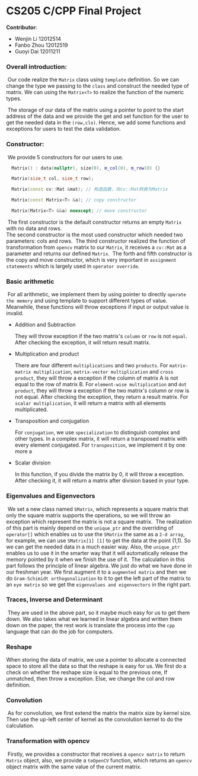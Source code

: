 # CS205 C/CPP Final Project

**Contributor**:

- Wenjin Li 12012514
- Fanbo Zhou 12012519
- Guoyi Dai 12011211

### Overall introduction:

​	Our code realize the `Matrix` class using `template` definition. So we can change the type we passing to the `class` and construct the needed type of matrix. We can using the `Matrix<T>` to realize the function of the numeric types. 

​	The storage of our data of the matrix using a pointer to point to the start address of the data and we provide the get and set function for the user to get the needed data in the `(row,clo)`. Hence, we add some functions and exceptions for users to test the data validation.

### Constructor:

​	We provide 5 constructors for our users to use.

```cpp
  Matrix() : data(nullptr), size(0), m_col(0), m_row(0) {}

  Matrix(size_t col, size_t row);

  Matrix(const cv::Mat &mat); // 构造函数，将cv::Mat转换为Matrix

  Matrix(const Matrix<T> &a); // copy constructor

  Matrix(Matrix<T> &&a) noexcept; // move constructor
```

​	The first constructor is the default constructor returns an empty `Matrix` with no data and rows.	
​	The second constructor is the most used constructor which needed two parameters: cols and rows. 
​	The third constructor realized the function of transformation from `opencv` matrix to our `Matrix`, it receives a `cv::Mat` as a parameter and returns our defined `Matrix`.
​	The forth and fifth constructor is the copy and move constructor, which is very important in `assignment statements` which is largely used in `operator override`.

### Basic arithmetic

​	For all arithmetic, we implement them by using pointer to directly `operate the memory` and using template to support different types of value. Meanwhile, these functions will throw exceptions if input or output value is invalid.

- Addition and Subtraction

  They will throw exception if the two matrix's `column` or `row` is not `equal`. After checking the exception, it will return result matrix.

- Multiplication and product

  There are four different `multiplications` and two `products`. For `matrix-matrix multiplication`, `matrix-vector multiplication` and  `cross product`, they will throw a exception if the column of matrix A is not equal to the row of matrix B. For `element-wise multiplication` and `dot product`, they will throw a exception if the two matrix's column or row is not equal. After checking the exception, they return a result matrix. For `scalar multiplication`, it will return a matrix with all elements multiplicated.

- Transposition and conjugation

  For `conjugation`, we use `specialization` to distinguish complex and other types. In a complex matrix, it will return a transposed matrix with every element conjugated. For `transposition`, we implement it by one more a 

- Scalar division

  In this function, if you divide the matrix by 0, it will throw a exception. After checking it, it will return a matrix after division based in your type.

### Eigenvalues and Eigenvectors

​	We set a new class named `SMatrix`, which represents a square matrix that only the square matrix supports the operations, so we will throw an exception which represent the matrix is not a square matrix.
​	The realization of this part is mainly depend on the `unique_ptr` and the overriding of `operator[]` which enables us to use the `SMatrix` the same as a `2-d array`, for example, we can use `SMatrix[1] [1]` to get the data at the point (1,1). So we can get the needed data in a much easier way. Also, the `unique_ptr` enables us to use it in the smarter way that it will automatically release the memory pointed by it when we finish the use of it.
​	The calculation in this part follows the principle of linear algebra. We just do what we have done in our freshman year. We first augment it to a `augmented matrix` and then we do `Gram-Schimidt orthogonalization` to it to get the left part of the matrix to an `eye matrix` so we get the `eigenvalues and eigenvectors` in the right part.  

### Traces, Inverse and Determinant

​	They are used in the above part, so it maybe much easy for us to get them down. We also takes what we learned in linear algebra and written them down on the paper, the rest work is translate the process into the `cpp` language that can do the job for computers.

### Reshape

When storing the data of matrix, we use a pointer to allocate a connected space to store all the data so that the reshape is easy for us. We first do a check on whether the reshape size is equal to the previous one, If unmatched, then throw a exception. Else, we change the col and row definition.

### Convolution
​	As for convolution, we first extend the matrix the matrix size by kernel size. Then use the up-left center of kernel as the convolution kernel to do the calculation.

### Transformation with opencv

​	Firstly, we provides a constructor that receives a `opencv matrix` to return `Matrix` object, also, we provide a `toOpenCV` function, which returns an `opencv` object matrix with the same value of the current matrix.

 





















